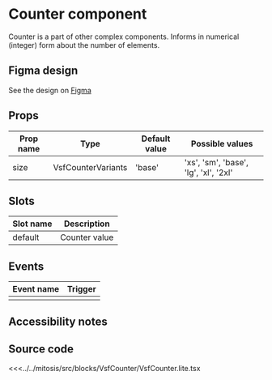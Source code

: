 #  Counter component

Counter is a part of other complex components. Informs in numerical (integer) form about the number of elements.

<PlaygroundWrapper component="Counter"/>

## Figma design

See the design on [Figma](https://www.figma.com/file/CWOkbpne0tDpSenT4ZEUTQ/%F0%9F%9B%A0-SFUI-2.0-%7C-Development?node-id=9533%3A21245)

## Props

| Prop name             | Type                       | Default value | Possible values                        |
|-----------------------|----------------------------|---------------|----------------------------------------|
| size                  | VsfCounterVariants         | 'base'        | 'xs', 'sm', 'base', 'lg', 'xl', '2xl'  |


## Slots

| Slot name |            Description            |
| --------- | :-------------------------------: |
| default   | Counter value                     |

## Events

| Event name |            Trigger             |
| ---------- | :----------------------------: |
|            |                                |

## Accessibility notes


## Source code

<<<../../mitosis/src/blocks/VsfCounter/VsfCounter.lite.tsx
